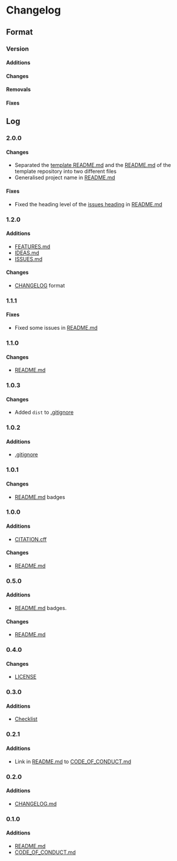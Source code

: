 # Changelog

## Format

### Version

#### Additions

#### Changes

#### Removals

#### Fixes

## Log

### 2.0.0

#### Changes

- Separated the [template README.md](./README_TEMPLATE.md) and the [README.md](./README.md) of the template repository into two different files
- Generalised project name in [README.md](./README.md)

#### Fixes

- Fixed the heading level of the [issues heading](./README.md#issues) in [README.md](./README.md)

### 1.2.0

#### Additions

- [FEATURES.md](./FEATURES.md)
- [IDEAS.md](./IDEAS.md)
- [ISSUES.md](./ISSUES.md)

#### Changes

- [CHANGELOG](./CHANGELOG.md) format

### 1.1.1

#### Fixes

- Fixed some issues in [README.md](./README.md)

### 1.1.0

#### Changes

- [README.md](./README.md)

### 1.0.3

#### Changes

- Added `dist` to [.gitignore](./.gitignore)

### 1.0.2

#### Additions

- [.gitignore](./.gitignore)

### 1.0.1

#### Changes

- [README.md](./README.md) badges

### 1.0.0

#### Additions

- [CITATION.cff](./CITATION.cff)

#### Changes

- [README.md](./README.md)

### 0.5.0

#### Additions

- [README.md](./README.md) badges.

#### Changes

- [README.md](./README.md)

### 0.4.0

#### Changes

- [LICENSE](./LICENSE)

### 0.3.0

#### Additions

- [Checklist](./README.md#checklist)

### 0.2.1

#### Additions

- Link in [README.md](./README.md) to [CODE_OF_CONDUCT.md](./CODE_OF_CONDUCT.md)

### 0.2.0

#### Additions

- [CHANGELOG.md](./CHANGELOG.md)

### 0.1.0

#### Additions

- [README.md](./README.md)
- [CODE_OF_CONDUCT.md](./CODE_OF_CONDUCT.md)

